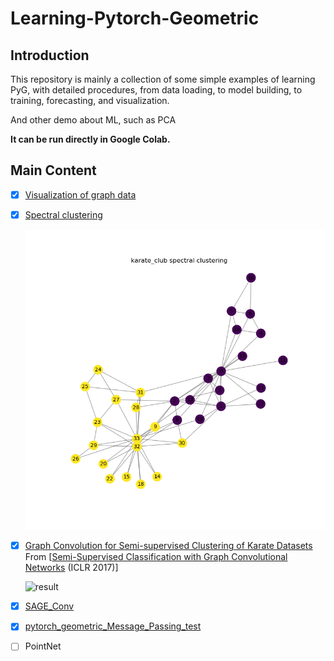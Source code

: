 # Learning-Pytorch-Geometric

## Introduction

This repository is mainly a collection of some simple examples of learning PyG, with detailed procedures, from data loading, to model building, to training, forecasting, and visualization. 

And other demo about ML, such as PCA 

**It can be run directly in Google Colab.**



## Main Content

- [x] [Visualization of graph data](Networkx_Draw_Graph/Networkx_Draw_Graph.ipynb)

- [x] [Spectral clustering](Graph_Serctral_Clustering/Graph_Serctral_Clustering.ipynb)

  ![spectral_clustering_result](Graph_Serctral_Clustering/spectral_clustering_result.png)

- [x] [Graph Convolution for Semi-supervised Clustering of Karate Datasets](GCN_Demo/GCN_Demo.ipynb) From [[Semi-Supervised Classification with Graph Convolutional Networks](https://arxiv.org/abs/1609.02907) (ICLR 2017)]

  ![result](GCN_Demo/result.gif)

- [x] [SAGE_Conv](SAGE_Conv\SAGE_Conv.ipynb) 

- [x]  [pytorch_geometric_Message_Passing_test](PyG_test\pytorch_geometric_Message_Passing_test.ipynb) 

- [ ] PointNet

  

